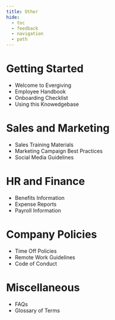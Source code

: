 ```yaml
---
title: Other
hide:
  - toc
  - feedback
  - navigation
  - path
---
```

# Getting Started
   
- Welcome to Evergiving 
- Employee Handbook  
- Onboarding Checklist  
- Using this Knowedgebase

# Sales and Marketing

- Sales Training Materials
- Marketing Campaign Best Practices
- Social Media Guidelines

# HR and Finance

- Benefits Information
- Expense Reports
- Payroll Information

# Company Policies

- Time Off Policies
- Remote Work Guidelines
- Code of Conduct

# Miscellaneous

- FAQs
- Glossary of Terms
